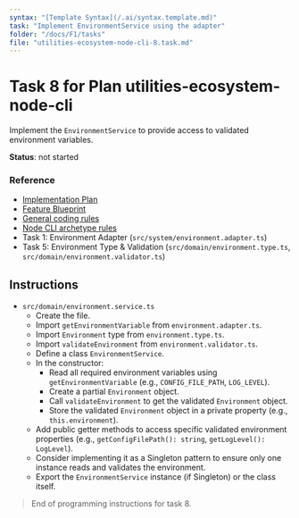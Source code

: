 ```yaml
---
syntax: "[Template Syntax](/.ai/syntax.template.md)"
task: "Implement EnvironmentService using the adapter"
folder: "/docs/F1/tasks"
file: "utilities-ecosystem-node-cli-8.task.md"
---
```


# Task 8 for Plan utilities-ecosystem-node-cli

Implement the `EnvironmentService` to provide access to validated environment variables.

**Status**: not started

### Reference

- [Implementation Plan](/docs/F1/utilities-ecosystem-node-cli.plan.md)
- [Feature Blueprint](/docs/F1/utilities-ecosystem.blueprint.md)
- [General coding rules](/.ai/builder/rules/code.rules.md)
- [Node CLI archetype rules](/.ai/builder/rules/node-cli.rules.md)
- Task 1: Environment Adapter (`src/system/environment.adapter.ts`)
- Task 5: Environment Type & Validation (`src/domain/environment.type.ts`, `src/domain/environment.validator.ts`)

## Instructions

<!--
  Create a domain service that uses the environment adapter and validator.
  This service will be the primary way the application interacts with environment variables.
-->

- `src/domain/environment.service.ts`
  - Create the file.
  - Import `getEnvironmentVariable` from `environment.adapter.ts`.
  - Import `Environment` type from `environment.type.ts`.
  - Import `validateEnvironment` from `environment.validator.ts`.
  - Define a class `EnvironmentService`.
  - In the constructor:
    - Read all required environment variables using `getEnvironmentVariable` (e.g., `CONFIG_FILE_PATH`, `LOG_LEVEL`).
    - Create a partial `Environment` object.
    - Call `validateEnvironment` to get the validated `Environment` object.
    - Store the validated `Environment` object in a private property (e.g., `this.environment`).
  - Add public getter methods to access specific validated environment properties (e.g., `getConfigFilePath(): string`, `getLogLevel(): LogLevel`).
  - Consider implementing it as a Singleton pattern to ensure only one instance reads and validates the environment.
  - Export the `EnvironmentService` instance (if Singleton) or the class itself.

> End of programming instructions for task 8.
